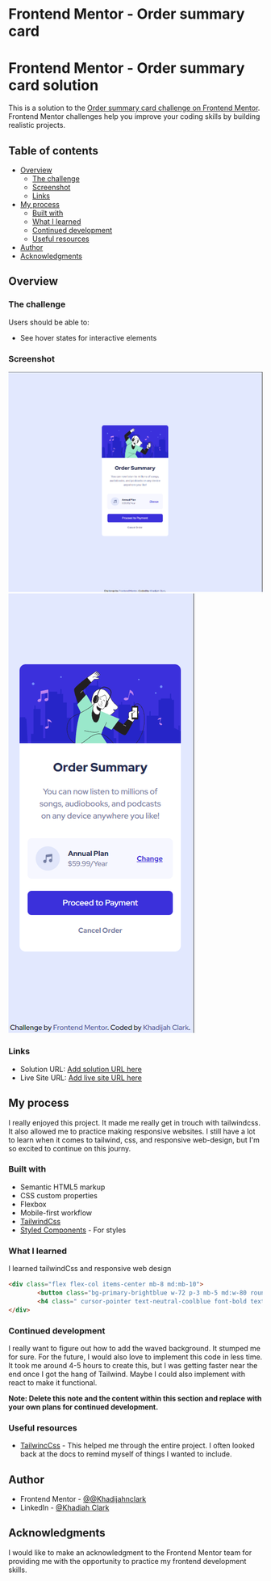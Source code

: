 # Frontend Mentor - Order summary card
# Frontend Mentor - Order summary card solution

This is a solution to the [Order summary card challenge on Frontend Mentor](https://www.frontendmentor.io/challenges/order-summary-component-QlPmajDUj). Frontend Mentor challenges help you improve your coding skills by building realistic projects. 

## Table of contents

- [Overview](#overview)
  - [The challenge](#the-challenge)
  - [Screenshot](#screenshot)
  - [Links](#links)
- [My process](#my-process)
  - [Built with](#built-with)
  - [What I learned](#what-i-learned)
  - [Continued development](#continued-development)
  - [Useful resources](#useful-resources)
- [Author](#author)
- [Acknowledgments](#acknowledgments)



## Overview

### The challenge

Users should be able to:

- See hover states for interactive elements

### Screenshot

![](./images/desktop%20screenshop%20order%20summary.png)
![](./images/mobile%20screenshot%20order%20summary.png)


### Links

- Solution URL: [Add solution URL here](https://github.com/Khadijahnclark/order-summary-component-main)
- Live Site URL: [Add live site URL here](https://main--incomparable-gnome-1a4500.netlify.app/)

## My process

  I really enjoyed this project. It made me really get in trouch with tailwindcss. It also allowed me to practice making responsive websites. I still have a lot to learn when it comes to tailwind, css, and responsive web-design, but I'm so excited to continue on this journy. 

### Built with

- Semantic HTML5 markup
- CSS custom properties
- Flexbox
- Mobile-first workflow
- [TailwindCss](https://tailwindcss.com/)
- [Styled Components](https://styled-components.com/) - For styles

### What I learned

  I learned tailwindCss and responsive web design 

```html
<div class="flex flex-col items-center mb-8 md:mb-10">
        <button class="bg-primary-brightblue w-72 p-3 mb-5 md:w-80 rounded-lg md:mb-5 text-white hover:shadow-xl hover:brightness-150" ><a href="/">Proceed to Payment</a></button>
        <h4 class=" cursor-pointer text-neutral-coolblue font-bold text-sm hover:text-neutral-darkyblue">Cancel Order</h4>
</div>

```

### Continued development

  I really want to figure out how to add the waved background. It stumped me for sure. For the future, I would also love to implement this code in less time. It took me around 4-5 hours to create this, but I was getting faster near the end once I got the hang of Tailwind. Maybe I could also implement with react to make it functional. 

**Note: Delete this note and the content within this section and replace with your own plans for continued development.**

### Useful resources

- [TailwincCss](https://tailwindcss.com/) - This helped me through the entire project. I often looked back at the docs to remind myself of things I wanted to include. 


## Author

- Frontend Mentor - [@@Khadijahnclark](https://www.frontendmentor.io/profile/Khadijahnclark)
- LinkedIn - [@Khadiah Clark](https://www.twitter.com/yourusername)


## Acknowledgments

I would like to make an acknowledgment to the Frontend Mentor team for providing me with the opportunity to practice my frontend development skills. 
